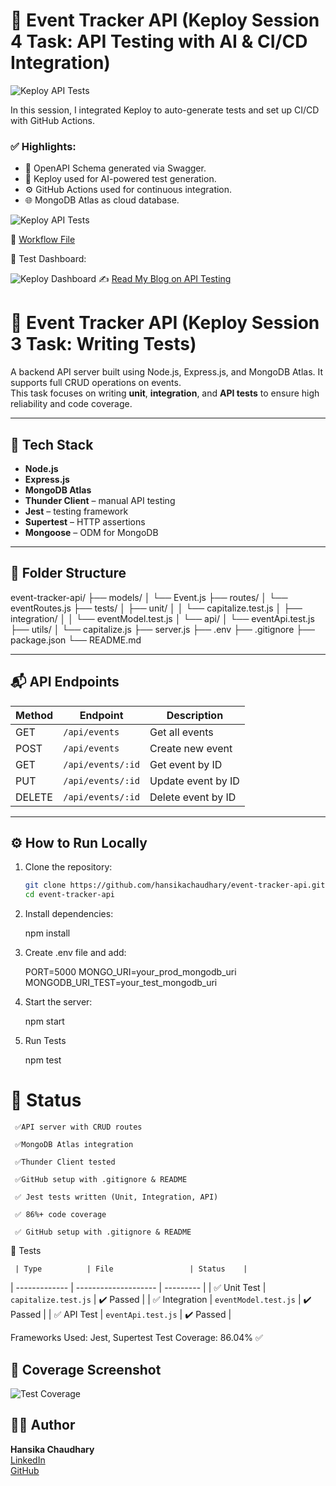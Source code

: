 # 📌 Event Tracker API (Keploy Session 4 Task: API Testing with AI & CI/CD Integration)

![Keploy API Tests](https://github.com/hansikachaudhary/event-tracker-api/actions/workflows/keploy.yml/badge.svg)

In this session, I integrated Keploy to auto-generate tests and set up CI/CD with GitHub Actions.

### ✅ Highlights:
- 📄 OpenAPI Schema generated via Swagger.
- 🤖 Keploy used for AI-powered test generation.
- ⚙️ GitHub Actions used for continuous integration.
- 🌐 MongoDB Atlas as cloud database.

![Keploy API Tests](https://github.com/hansikachaudhary/event-tracker-api/actions/workflows/keploy.yml/badge.svg)

🔗 [Workflow File](https://github.com/hansikachaudhary/event-tracker-api/blob/main/.github/workflows/keploy.yml)

📸 Test Dashboard:

![Keploy Dashboard](https://app.keploy.io/api-testing/test-suites?appId=5e86b901-c3fb-414c-baed-79dc4515a2fb)
✍️ [Read My Blog on API Testing](https://dev.to/hansika_chaudhary_85d861b/how-i-automated-api-testing-and-cicd-integration-with-keploy-1hph)


# 📌 Event Tracker API (Keploy Session 3 Task: Writing Tests)




A backend API server built using Node.js, Express.js, and MongoDB Atlas. It supports full CRUD operations on events.  
This task focuses on writing **unit**, **integration**, and **API tests** to ensure high reliability and code coverage.

---

## 🔧 Tech Stack

- **Node.js**
- **Express.js**
- **MongoDB Atlas**
- **Thunder Client** – manual API testing
- **Jest** – testing framework
- **Supertest** – HTTP assertions
- **Mongoose** – ODM for MongoDB

---



## 📁 Folder Structure

event-tracker-api/
├── models/
│ └── Event.js
├── routes/
│ └── eventRoutes.js
├── tests/
│ ├── unit/
│ │ └── capitalize.test.js
│ ├── integration/
│ │ └── eventModel.test.js
│ └── api/
│ └── eventApi.test.js
├── utils/
│ └── capitalize.js
├── server.js
├── .env
├── .gitignore
├── package.json
└── README.md


---

## 📬 API Endpoints

| Method | Endpoint           | Description         |
|--------|--------------------|---------------------|
| GET    | `/api/events`      | Get all events      |
| POST   | `/api/events`      | Create new event    |
| GET    | `/api/events/:id`  | Get event by ID     |
| PUT    | `/api/events/:id`  | Update event by ID  |
| DELETE | `/api/events/:id`  | Delete event by ID  |

---

## ⚙️ How to Run Locally

1. Clone the repository:
   ```bash
   git clone https://github.com/hansikachaudhary/event-tracker-api.git
   cd event-tracker-api
2. Install dependencies:
   
   npm install
   
3.  Create .env file and add:

    PORT=5000
    MONGO_URI=your_prod_mongodb_uri
    MONGODB_URI_TEST=your_test_mongodb_uri

   
4.   Start the server:
   
       npm start

5.   Run Tests
    
     npm test



   
# 📌 Status
     ✅API server with CRUD routes

     ✅MongoDB Atlas integration

     ✅Thunder Client tested

     ✅GitHub setup with .gitignore & README

     ✅ Jest tests written (Unit, Integration, API)  

     ✅ 86%+ code coverage 

     ✅ GitHub setup with .gitignore & README  


🧪 Tests

     | Type          | File                 | Status    |
| ------------- | -------------------- | --------- |
| ✅ Unit Test   | `capitalize.test.js` | ✔️ Passed |
| ✅ Integration | `eventModel.test.js` | ✔️ Passed |
| ✅ API Test    | `eventApi.test.js`   | ✔️ Passed |


Frameworks Used: Jest, Supertest
Test Coverage: 86.04% ✅

## 📸 Coverage Screenshot

![Test Coverage](./coverage.png.jpg)

## 👩‍💻 Author
  
**Hansika Chaudhary**  
[LinkedIn](https://www.linkedin.com/in/hansika-chaudhary-243164253/)  
[GitHub](hansikachaudhary)

   

